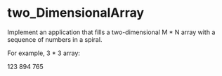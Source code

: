 # two_DimensionalArray

Implement an application that fills a two-dimensional M * N array with a sequence of numbers in a spiral.

For example, 3 * 3 array:

123
894
765

